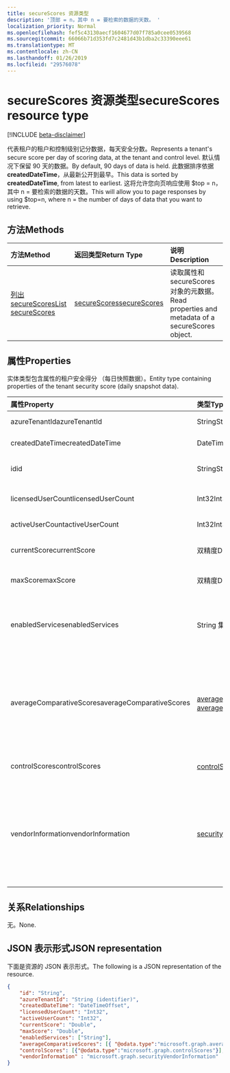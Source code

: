 ```yaml
---
title: secureScores 资源类型
description: '顶部 = n，其中 n = 要检索的数据的天数。 '
localization_priority: Normal
ms.openlocfilehash: fef5c43130aecf1604677d07f785a0cee0539568
ms.sourcegitcommit: 66066b71d353fd7c2481d43b1dba2c33390eee61
ms.translationtype: MT
ms.contentlocale: zh-CN
ms.lasthandoff: 01/26/2019
ms.locfileid: "29576078"
---
```

# <a name="securescores-resource-type"></a><span data-ttu-id="17f3e-103">secureScores 资源类型</span><span class="sxs-lookup"><span data-stu-id="17f3e-103">secureScores resource type</span></span>

[!INCLUDE [beta-disclaimer](../../includes/beta-disclaimer.md)]

<span data-ttu-id="17f3e-104">代表租户的租户和控制级别记分数据，每天安全分数。</span><span class="sxs-lookup"><span data-stu-id="17f3e-104">Represents a tenant's secure score per day of scoring data, at the tenant and control level.</span></span> <span data-ttu-id="17f3e-105">默认情况下保留 90 天的数据。</span><span class="sxs-lookup"><span data-stu-id="17f3e-105">By default, 90 days of data is held.</span></span> <span data-ttu-id="17f3e-106">此数据排序依据**createdDateTime**，从最新公开到最早。</span><span class="sxs-lookup"><span data-stu-id="17f3e-106">This data is sorted by **createdDateTime**, from latest to earliest.</span></span> <span data-ttu-id="17f3e-107">这将允许您向页响应使用 $top = n，其中 n = 要检索的数据的天数。</span><span class="sxs-lookup"><span data-stu-id="17f3e-107">This will allow you to page responses by using $top=n, where n = the number of days of data that you want to retrieve.</span></span> 


## <a name="methods"></a><span data-ttu-id="17f3e-108">方法</span><span class="sxs-lookup"><span data-stu-id="17f3e-108">Methods</span></span>

| <span data-ttu-id="17f3e-109">方法</span><span class="sxs-lookup"><span data-stu-id="17f3e-109">Method</span></span>   | <span data-ttu-id="17f3e-110">返回类型</span><span class="sxs-lookup"><span data-stu-id="17f3e-110">Return Type</span></span>|<span data-ttu-id="17f3e-111">说明</span><span class="sxs-lookup"><span data-stu-id="17f3e-111">Description</span></span>|
|:---------------|:--------|:----------|
|[<span data-ttu-id="17f3e-112">列出 secureScores</span><span class="sxs-lookup"><span data-stu-id="17f3e-112">List secureScores</span></span>](../api/securescores-list.md) | [<span data-ttu-id="17f3e-113">secureScores</span><span class="sxs-lookup"><span data-stu-id="17f3e-113">secureScores</span></span>](securescores.md) |<span data-ttu-id="17f3e-114">读取属性和 secureScores 对象的元数据。</span><span class="sxs-lookup"><span data-stu-id="17f3e-114">Read properties and metadata of a secureScores object.</span></span>|


## <a name="properties"></a><span data-ttu-id="17f3e-115">属性</span><span class="sxs-lookup"><span data-stu-id="17f3e-115">Properties</span></span>
<span data-ttu-id="17f3e-116">实体类型包含属性的租户安全得分 （每日快照数据）。</span><span class="sxs-lookup"><span data-stu-id="17f3e-116">Entity type containing properties of the tenant security score (daily snapshot data).</span></span>

|<span data-ttu-id="17f3e-117">属性</span><span class="sxs-lookup"><span data-stu-id="17f3e-117">Property</span></span> |<span data-ttu-id="17f3e-118">类型</span><span class="sxs-lookup"><span data-stu-id="17f3e-118">Type</span></span> |<span data-ttu-id="17f3e-119">说明</span><span class="sxs-lookup"><span data-stu-id="17f3e-119">Description</span></span> |
|:--|:--|:--|
|   <span data-ttu-id="17f3e-120">azureTenantId</span><span class="sxs-lookup"><span data-stu-id="17f3e-120">azureTenantId</span></span>   |   <span data-ttu-id="17f3e-121">String</span><span class="sxs-lookup"><span data-stu-id="17f3e-121">String</span></span>  |   <span data-ttu-id="17f3e-122">GUID string 租户 id。</span><span class="sxs-lookup"><span data-stu-id="17f3e-122">GUID string for tenant ID.</span></span>  |
|   <span data-ttu-id="17f3e-123">createdDateTime</span><span class="sxs-lookup"><span data-stu-id="17f3e-123">createdDateTime</span></span> |   <span data-ttu-id="17f3e-124">DateTimeOffset</span><span class="sxs-lookup"><span data-stu-id="17f3e-124">DateTimeOffset</span></span>  |   <span data-ttu-id="17f3e-125">创建实体的日期。</span><span class="sxs-lookup"><span data-stu-id="17f3e-125">The date when the entity is created.</span></span>  |
|   <span data-ttu-id="17f3e-126">id</span><span class="sxs-lookup"><span data-stu-id="17f3e-126">id</span></span>  |   <span data-ttu-id="17f3e-127">String</span><span class="sxs-lookup"><span data-stu-id="17f3e-127">String</span></span>  |   <span data-ttu-id="17f3e-128">AzureTenantId_createdDateTime 的组合。</span><span class="sxs-lookup"><span data-stu-id="17f3e-128">Combination of azureTenantId_createdDateTime.</span></span>   |
|   <span data-ttu-id="17f3e-129">licensedUserCount</span><span class="sxs-lookup"><span data-stu-id="17f3e-129">licensedUserCount</span></span>   |   <span data-ttu-id="17f3e-130">Int32</span><span class="sxs-lookup"><span data-stu-id="17f3e-130">Int32</span></span>   |   <span data-ttu-id="17f3e-131">许可的给定租户的用户计数。</span><span class="sxs-lookup"><span data-stu-id="17f3e-131">Licensed user count of the given tenant.</span></span>    |
|   <span data-ttu-id="17f3e-132">activeUserCount</span><span class="sxs-lookup"><span data-stu-id="17f3e-132">activeUserCount</span></span> |   <span data-ttu-id="17f3e-133">Int32</span><span class="sxs-lookup"><span data-stu-id="17f3e-133">Int32</span></span>   |   <span data-ttu-id="17f3e-134">给定租户的活动用户数。</span><span class="sxs-lookup"><span data-stu-id="17f3e-134">Active user count of the given tenant.</span></span>  |
|   <span data-ttu-id="17f3e-135">currentScore</span><span class="sxs-lookup"><span data-stu-id="17f3e-135">currentScore</span></span>    |   <span data-ttu-id="17f3e-136">双精度</span><span class="sxs-lookup"><span data-stu-id="17f3e-136">Double</span></span>  |   <span data-ttu-id="17f3e-137">在指定日期的租户当前获得分数。</span><span class="sxs-lookup"><span data-stu-id="17f3e-137">Tenant current attained score on specified date.</span></span>    |
|   <span data-ttu-id="17f3e-138">maxScore</span><span class="sxs-lookup"><span data-stu-id="17f3e-138">maxScore</span></span> |  <span data-ttu-id="17f3e-139">双精度</span><span class="sxs-lookup"><span data-stu-id="17f3e-139">Double</span></span>  |   <span data-ttu-id="17f3e-140">在指定日期租户最大得分。</span><span class="sxs-lookup"><span data-stu-id="17f3e-140">Tenant maximum possible score on specified date.</span></span>    |
|   <span data-ttu-id="17f3e-141">enabledServices</span><span class="sxs-lookup"><span data-stu-id="17f3e-141">enabledServices</span></span> |   <span data-ttu-id="17f3e-142">String 集合</span><span class="sxs-lookup"><span data-stu-id="17f3e-142">String collection</span></span>   |   <span data-ttu-id="17f3e-143">租户 （例如，Exchange online、 Skype、 Sharepoint） 的 Microsoft 提供服务。</span><span class="sxs-lookup"><span data-stu-id="17f3e-143">Microsoft-provided services for the tenant (for example, Exchange online, Skype, Sharepoint).</span></span>   |
|   <span data-ttu-id="17f3e-144">averageComparativeScores</span><span class="sxs-lookup"><span data-stu-id="17f3e-144">averageComparativeScores</span></span> |  <span data-ttu-id="17f3e-145">[averageComparativeScore](averagecomparativescore.md)集合</span><span class="sxs-lookup"><span data-stu-id="17f3e-145">[averageComparativeScore](averagecomparativescore.md) collection</span></span>    |<span data-ttu-id="17f3e-146">按不同的作用域 （例如，按行业，平均由安装的平均） 和控制类别 （Identity、 数据、 设备、 应用程序、 基础结构） 范围内的平均得分。</span><span class="sxs-lookup"><span data-stu-id="17f3e-146">Average score by different scopes (for example, average by industry, average by seating) and control category (Identity, Data, Device, Apps, Infrastructure) within the scope.</span></span> |
|   <span data-ttu-id="17f3e-147">controlScores</span><span class="sxs-lookup"><span data-stu-id="17f3e-147">controlScores</span></span> | <span data-ttu-id="17f3e-148">[controlScore](controlscore.md)集合</span><span class="sxs-lookup"><span data-stu-id="17f3e-148">[controlScore](controlscore.md) collection</span></span>  |   <span data-ttu-id="17f3e-149">包含租户分数的一组控件。</span><span class="sxs-lookup"><span data-stu-id="17f3e-149">Contains tenant scores for a set of controls.</span></span>   |
|   <span data-ttu-id="17f3e-150">vendorInformation</span><span class="sxs-lookup"><span data-stu-id="17f3e-150">vendorInformation</span></span> | [<span data-ttu-id="17f3e-151">securityVendorInformation</span><span class="sxs-lookup"><span data-stu-id="17f3e-151">securityVendorInformation</span></span>](securityvendorinformation.md) | <span data-ttu-id="17f3e-152">包含有关安全产品/服务供应商、 提供商和 subprovider 详细信息 (例如，供应商 = Microsoft; 提供程序 = Windows Defender ATP; subProvider = AppLocker)。</span><span class="sxs-lookup"><span data-stu-id="17f3e-152">Contains details about the security product/service vendor, provider, and subprovider (for example, vendor=Microsoft; provider=Windows Defender ATP; subProvider=AppLocker).</span></span>|

## <a name="relationships"></a><span data-ttu-id="17f3e-153">关系</span><span class="sxs-lookup"><span data-stu-id="17f3e-153">Relationships</span></span>

<span data-ttu-id="17f3e-154">无。</span><span class="sxs-lookup"><span data-stu-id="17f3e-154">None.</span></span>

## <a name="json-representation"></a><span data-ttu-id="17f3e-155">JSON 表示形式</span><span class="sxs-lookup"><span data-stu-id="17f3e-155">JSON representation</span></span>

<span data-ttu-id="17f3e-156">下面是资源的 JSON 表示形式。</span><span class="sxs-lookup"><span data-stu-id="17f3e-156">The following is a JSON representation of the resource.</span></span>

<!-- {
  "blockType": "resource",
  "optionalProperties": [

  ],
  "@odata.type": "microsoft.graph.secureScore"
}-->

```json
{
    "id": "String",
    "azureTenantId": "String (identifier)",
    "createdDateTime": "DateTimeOffset",
    "licensedUserCount": "Int32",
    "activeUserCount": "Int32",
    "currentScore": "Double",
    "maxScore": "Double",    
    "enabledServices": ["String"],
    "averageComparativeScores": [{ "@odata.type":"microsoft.graph.averageComparativeScores"}],
    "controlScores": [{"@odata.type":"microsoft.graph.controlScores"}],
    "vendorInformation" : "microsoft.graph.securityVendorInformation"
}
```


<!--
{
  "type": "#page.annotation",
  "description": "secureScores resource",
  "keywords": "",
  "section": "documentation",
  "tocPath": "",
  "suppressions": [
    "Error: /api-reference/beta/resources/securescores.md:\r\n      Exception processing links.\r\n    System.ArgumentException: Link Definition was null. Link text: !INCLUDE [beta-disclaimer](../../includes/beta-disclaimer.md)\r\n      at ApiDoctor.Validation.DocFile.get_LinkDestinations()\r\n      at ApiDoctor.Validation.DocSet.ValidateLinks(Boolean includeWarnings, String[] relativePathForFiles, IssueLogger issues, Boolean requireFilenameCaseMatch, Boolean printOrphanedFiles)"
  ]
}
-->
